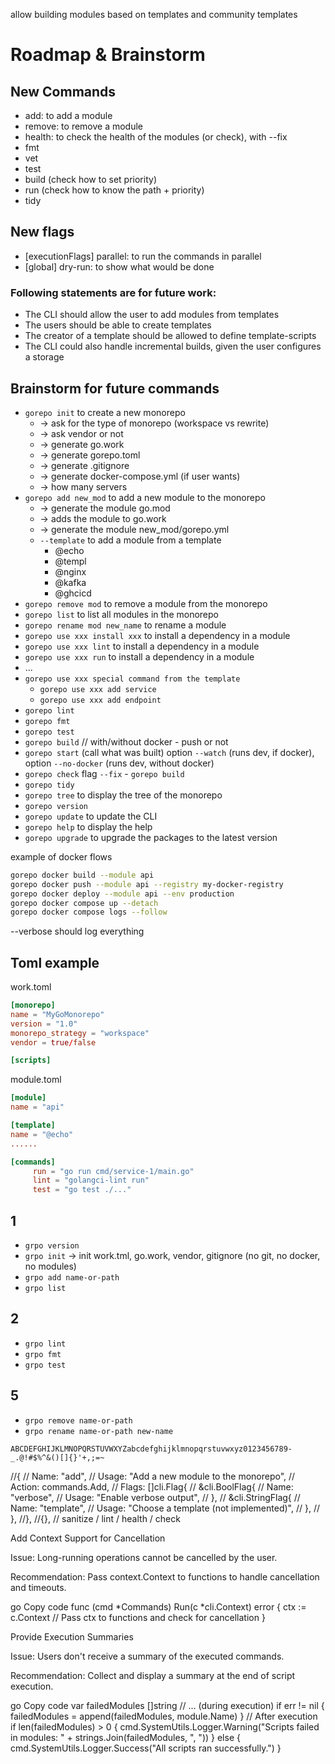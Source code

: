 

allow building modules based on templates and community templates


# Roadmap & Brainstorm

## New Commands

- add:    to add a module
- remove: to remove a module
- health: to check the health of the modules (or check), with --fix
- fmt
- vet
- test
- build   (check how to set priority)
- run     (check how to know the path + priority)
- tidy

## New flags
- [executionFlags] parallel: to run the commands in parallel
- [global]         dry-run:  to show what would be done 

### Following statements are for future work:

- The CLI should allow the user to add modules from templates
- The users should be able to create templates
- The creator of a template should be allowed to define template-scripts
- The CLI could also handle incremental builds, given the user configures a storage

## Brainstorm for future commands

- `gorepo init` to create a new monorepo
    - -> ask for the type of monorepo (workspace vs rewrite)
    - -> ask vendor or not
    - -> generate go.work
    - -> generate gorepo.toml
    - -> generate .gitignore
    - -> generate docker-compose.yml (if user wants)
    - -> how many servers
- `gorepo add new_mod` to add a new module to the monorepo
    - -> generate the module go.mod
    - -> adds the module to go.work
    - -> generate the module new_mod/gorepo.yml
    - `--template` to add a module from a template
        - @echo
        - @templ
        - @nginx
        - @kafka
        - @ghcicd
- `gorepo remove mod` to remove a module from the monorepo
- `gorepo list` to list all modules in the monorepo
- `gorepo rename mod new_name` to rename a module
- `gorepo use xxx install xxx` to install a dependency in a module
- `gorepo use xxx lint` to install a dependency in a module
- `gorepo use xxx run` to install a dependency in a module
- ...
- `gorepo use xxx special command from the template`
    - `gorepo use xxx add service`
    - `gorepo use xxx add endpoint`
- `gorepo lint`
- `gorepo fmt`
- `gorepo test`
- `gorepo build` // with/without docker - push or not
- `gorepo start` (call what was built) option `--watch` (runs dev, if docker), option `--no-docker` (runs dev, without docker)
- `gorepo check` flag `--fix` - `gorepo build`
- `gorepo tidy`
- `gorepo tree` to display the tree of the monorepo
- `gorepo version`
- `gorepo update` to update the CLI
- `gorepo help` to display the help
- `gorepo upgrade` to upgrade the packages to the latest version

example of docker flows

```bash
gorepo docker build --module api
gorepo docker push --module api --registry my-docker-registry
gorepo docker deploy --module api --env production
gorepo docker compose up --detach
gorepo docker compose logs --follow
```

--verbose should log everything

## Toml example

work.toml
```toml
[monorepo]
name = "MyGoMonorepo"
version = "1.0"
monorepo_strategy = "workspace"
vendor = true/false

[scripts]
```

module.toml
```toml
[module]
name = "api"

[template]
name = "@echo"
......

[commands]
     run = "go run cmd/service-1/main.go"
     lint = "golangci-lint run"
     test = "go test ./..."
```

## 1

- `grpo version`
- `grpo init` -> init work.tml, go.work, vendor, gitignore (no git, no docker, no modules)
- `grpo add name-or-path`
- `grpo list`

## 2

- `grpo lint`
- `grpo fmt`
- `grpo test`

## 5

- `grpo remove name-or-path`
- `grpo rename name-or-path new-name`


```
ABCDEFGHIJKLMNOPQRSTUVWXYZabcdefghijklmnopqrstuvwxyz0123456789-_.@!#$%^&()[]{}'+,;=~
```



//{
//	Name:   "add",
//	Usage:  "Add a new module to the monorepo",
//	Action: commands.Add,
//	Flags: []cli.Flag{
//		&cli.BoolFlag{
//			Name:  "verbose",
//			Usage: "Enable verbose output",
//		},
//		&cli.StringFlag{
//			Name:  "template",
//			Usage: "Choose a template (not implemented)",
//		},
//	},
//},
//{}, // sanitize / lint / health / check


Add Context Support for Cancellation

Issue: Long-running operations cannot be cancelled by the user.

Recommendation: Pass context.Context to functions to handle cancellation and timeouts.

go
Copy code
func (cmd *Commands) Run(c *cli.Context) error {
ctx := c.Context
// Pass ctx to functions and check for cancellation
}

Provide Execution Summaries

Issue: Users don't receive a summary of the executed commands.

Recommendation: Collect and display a summary at the end of script execution.

go
Copy code
var failedModules []string
// ... (during execution)
if err != nil {
failedModules = append(failedModules, module.Name)
}
// After execution
if len(failedModules) > 0 {
cmd.SystemUtils.Logger.Warning("Scripts failed in modules: " + strings.Join(failedModules, ", "))
} else {
cmd.SystemUtils.Logger.Success("All scripts ran successfully.")
}